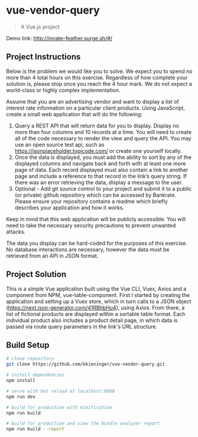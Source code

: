 # vue-vendor-query

> A Vue.js project

Demo link: http://innate-feather.surge.sh/#/

## Project Instructions

Below is the problem we would like you to solve. We expect you to spend no more than 4 total hours on this exercise. Regardless of how complete your solution is, please stop once you reach the 4 hour mark. We do not expect a world-class or highly complex implementation.

Assume that you are an advertising vendor and want to display a list of interest rate information on a particular client products. Using JavaScript, create a small web application that will do the following:

1. Query a REST API that will return data for you to display. Display no more than four columns and 10 records at a time. You will need to create all of the code necessary to render the view and query the API. You may use an open source test api, such as https://jsonplaceholder.typicode.com/ or create one yourself locally. 
2. Once the data is displayed, you must add the ability to sort by any of the displayed columns and navigate back and forth with at least one more page of data. Each record displayed must also contain a link to another page and include a reference to that record in the link’s query string. If there was an error retrieving the data, display a message to the user.
3. Optional - Add git source control to your project and submit it to a public (or private) github repository which can be accessed by Bankrate. Please ensure your repository contains a readme which briefly describes your application and how it works.

Keep in mind that this web application will be publicly accessible. You will need to take the necessary security precautions to prevent unwanted attacks.

The data you display can be hard-coded for the purposes of this exercise. No database interactions are necessary, however the data must be retrieved from an API in JSON format. 

## Project Solution

This is a simple Vue application built using the Vue CLI, Vuex, Axios and a component from NPM, vue-table-component. First I started by creating the application and setting up a Vuex store, which in turn calls to a JSON object (https://next.json-generator.com/41RBhbHu4), using Axios. From there, a list of fictional products are displayed within a sortable table format. Each individual product also includes a product detail page, in which data is passed via route query parameters in the link's URL structure.

## Build Setup

``` bash
# clone repository
git clone https://github.com/kkieninger/vue-vendor-query.git

# install dependencies
npm install

# serve with hot reload at localhost:8080
npm run dev

# build for production with minification
npm run build

# build for production and view the bundle analyzer report
npm run build --report
```
